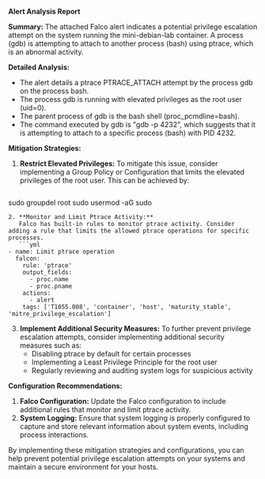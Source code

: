 **Alert Analysis Report**

**Summary:**
The attached Falco alert indicates a potential privilege escalation attempt on the system running the mini-debian-lab container. A process (gdb) is attempting to attach to another process (bash) using ptrace, which is an abnormal activity.

**Detailed Analysis:**

* The alert details a ptrace PTRACE_ATTACH attempt by the process gdb on the process bash.
* The process gdb is running with elevated privileges as the root user (uid=0).
* The parent process of gdb is the bash shell (proc_pcmdline=bash).
* The command executed by gdb is "gdb -p 4232", which suggests that it is attempting to attach to a specific process (bash) with PID 4232.

**Mitigation Strategies:**

1. **Restrict Elevated Privileges:**
   To mitigate this issue, consider implementing a Group Policy or Configuration that limits the elevated privileges of the root user. This can be achieved by:
   ```bash
sudo groupdel root
sudo usermod -aG sudo <username>
```
2. **Monitor and Limit Ptrace Activity:**
   Falco has built-in rules to monitor ptrace activity. Consider adding a rule that limits the allowed ptrace operations for specific processes.
   ```yml
- name: Limit ptrace operation
  falcon:
    rule: 'ptrace'
    output_fields:
      - proc.name
      - proc.pname
    actions:
      - alert
    tags: ['T1055.008', 'container', 'host', 'maturity_stable', 'mitre_privilege_escalation']
```

3. **Implement Additional Security Measures:**
   To further prevent privilege escalation attempts, consider implementing additional security measures such as:
   * Disabling ptrace by default for certain processes
   * Implementing a Least Privilege Principle for the root user
   * Regularly reviewing and auditing system logs for suspicious activity

**Configuration Recommendations:**

1. **Falco Configuration:**
   Update the Falco configuration to include additional rules that monitor and limit ptrace activity.
2. **System Logging:**
   Ensure that system logging is properly configured to capture and store relevant information about system events, including process interactions.

By implementing these mitigation strategies and configurations, you can help prevent potential privilege escalation attempts on your systems and maintain a secure environment for your hosts.